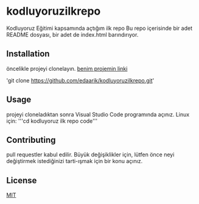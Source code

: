 # kodluyoruzilkrepo
Kodluyoruz Eğitimi kapsamında açtığım ilk repo
Bu repo içerisinde bir adet README dosyası, bir adet de index.html barındırıyor.
## Installation
öncelikle projeyi clonelayın.
[benim projemin linki](https://github.com/edaarik/kodluyoruzilkrepo.git)

'git clone https://github.com/edaarik/kodluyoruzilkrepo.git'

## Usage
projeyi cloneladıktan sonra Visual Studio Code programında açınız.
Linux için:
'''cd kodluyoruz ilk repo
code'''
## Contributing
pull requestler kabul edilir. Büyük değişiklikler için, lütfen önce neyi değiştirmek istediğinizi tarti-ışmak için bir konu açınız.

## License
[MIT](https://choosealicense.com/licenses/mit/)
